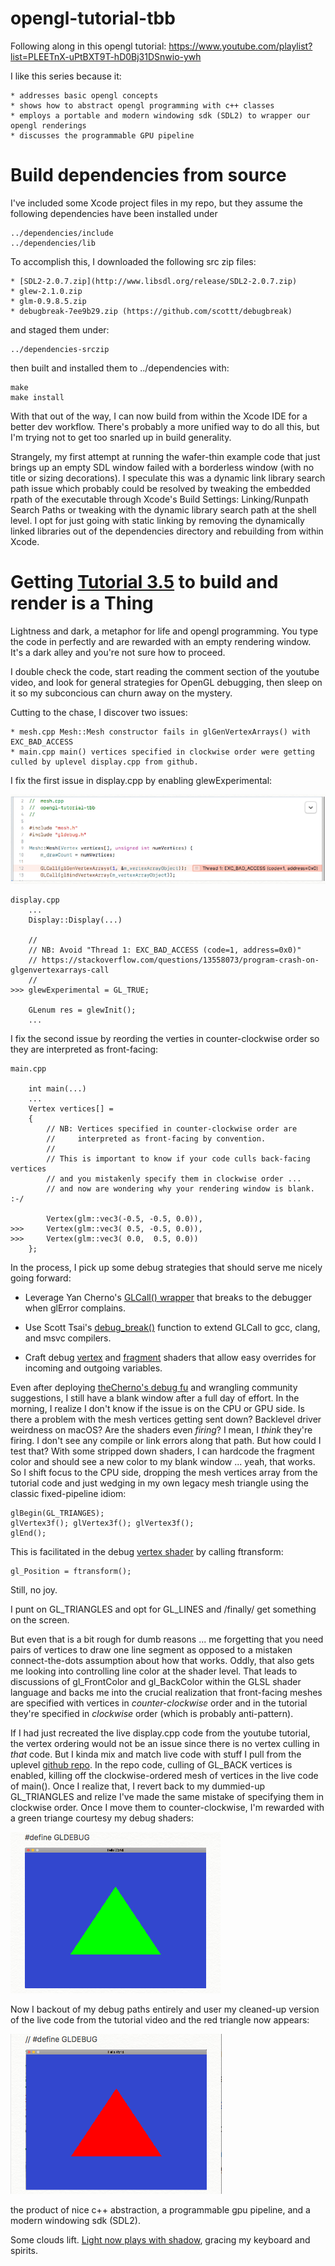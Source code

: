 # opengl-tutorial-tbb

Following along in this opengl tutorial: https://www.youtube.com/playlist?list=PLEETnX-uPtBXT9T-hD0Bj31DSnwio-ywh

I like this series because it:

	* addresses basic opengl concepts
	* shows how to abstract opengl programming with c++ classes
	* employs a portable and modern windowing sdk (SDL2) to wrapper our opengl renderings
	* discusses the programmable GPU pipeline

# Build dependencies from source

I've included some Xcode project files in my repo, but they assume the following dependencies have been installed under

	../dependencies/include
	../dependencies/lib

To accomplish this, I downloaded the following src zip files:

	* [SDL2-2.0.7.zip](http://www.libsdl.org/release/SDL2-2.0.7.zip)
	* glew-2.1.0.zip
	* glm-0.9.8.5.zip
	* debugbreak-7ee9b29.zip (https://github.com/scottt/debugbreak)

and staged them under:

	../dependencies-srczip

then built and installed them to ../dependencies with:

	make
	make install

With that out of the way, I can now build from within the Xcode IDE for a better dev workflow.  There's probably a more unified way to do all this, but I'm trying not to get too snarled up in build generality.

Strangely, my first attempt at running the wafer-thin example code that just brings up an empty SDL window failed with a borderless window (with no title or sizing decorations).  I speculate this was a dynamic link library search path issue which probably could be resolved by tweaking the embedded rpath of the executable through Xcode's Build Settings: Linking/Runpath Search Paths or tweaking with the dynamic library search path at the shell level.  I opt for just going with static linking by removing the dynamically linked libraries out of the dependencies directory and rebuilding from within Xcode.

# Getting [Tutorial 3.5](https://www.youtube.com/watch?v=0jML5fMBDGg) to build and render is a Thing

Lightness and dark, a metaphor for life and opengl programming.  You type the code in perfectly and are rewarded with an empty rendering window.  It's a dark alley and you're not sure how to proceed.

I double check the code, start reading the comment section of the youtube video, and look for general strategies for OpenGL debugging, then sleep on it so my subconcious can churn away on the mystery.

Cutting to the chase, I discover two issues:

	* mesh.cpp Mesh::Mesh constructor fails in glGenVertexArrays() with EXC_BAD_ACCESS
	* main.cpp main() vertices specified in clockwise order were getting culled by uplevel display.cpp from github.

I fix the first issue in display.cpp by enabling glewExperimental:

![alt tag](img/tutorial-3.5-rtbreak.png)

```
display.cpp
    ...
    Display::Display(...)

    //
    // NB: Avoid "Thread 1: EXC_BAD_ACCESS (code=1, address=0x0)"
    // https://stackoverflow.com/questions/13558073/program-crash-on-glgenvertexarrays-call
    //
>>> glewExperimental = GL_TRUE;
    
    GLenum res = glewInit();
    ...
```

I fix the second issue by reording the verties in counter-clockwise order so they are interpreted as front-facing:

```
main.cpp

    int main(...)
    ...
    Vertex vertices[] =
    {
        // NB: Vertices specified in counter-clockwise order are
        //     interpreted as front-facing by convention.
        //
        // This is important to know if your code culls back-facing vertices
        // and you mistakenly specify them in clockwise order ...
        // and now are wondering why your rendering window is blank. :-/

        Vertex(glm::vec3(-0.5, -0.5, 0.0)),
>>>     Vertex(glm::vec3( 0.5, -0.5, 0.0)),
>>>     Vertex(glm::vec3( 0.0,  0.5, 0.0))
    };
```

In the process, I pick up some debug strategies that should serve me nicely going forward:

* Leverage Yan Cherno's [GLCall() wrapper](https://github.com/zenglenn42/opengl-tutorial-tbb/blob/master/opengl-tutorial-tbb/gldebug.h) that breaks to the debugger when glError complains.

* Use Scott Tsai's [debug_break()](https://github.com/scottt/debugbreak) function to extend GLCall to gcc, clang, and msvc compilers.

* Craft debug [vertex](https://github.com/zenglenn42/opengl-tutorial-tbb/blob/master/Resources/debugShader.vs) and [fragment](https://github.com/zenglenn42/opengl-tutorial-tbb/blob/master/Resources/debugShader.fs) shaders that allow easy overrides for incoming and outgoing variables.

Even after deploying [theCherno's debug fu](https://www.youtube.com/watch?v=FBbPWSOQ0-w&index=10&list=PLlrATfBNZ98foTJPJ_Ev03o2oq3-GGOS2) and wrangling community suggestions, I still have a blank window after a full day of effort.  In the morning, I realize I don't know if the issue is on the CPU or GPU side.  Is there a problem with the mesh vertices getting sent down?  Backlevel driver weirdness on macOS?  Are the shaders even *firing*?  I mean, I *think* they're firing.  I don't see any compile or link errors along that path.  But how could I test that?  With some stripped down shaders, I can hardcode the fragment color and should see a new color to my blank window ... yeah, that works.  So I shift focus to the CPU side, dropping the mesh vertices array from the tutorial code and just wedging in my own legacy mesh triangle using the classic fixed-pipeline idiom:

```
glBegin(GL_TRIANGES);
glVertex3f(); glVertex3f(); glVertex3f();
glEnd();
```

This is facilitated in the debug [vertex shader](https://github.com/zenglenn42/opengl-tutorial-tbb/blob/master/Resources/debugShader.vs#L11) by calling ftransform:

```
gl_Position = ftransform();
```

Still, no joy.

I punt on GL_TRIANGLES and opt for GL_LINES and /finally/ get something on the screen.  

But even that is a bit rough for dumb reasons ... me forgetting that you need pairs of vertices to draw one line segment as opposed to a mistaken connect-the-dots assumption about how that works.  Oddly, that also gets me looking into controlling line color at the shader level.  That leads to discussions of gl_FrontColor and gl_BackColor within the GLSL shader language and backs me into the crucial realization that front-facing meshes are specified with vertices in *counter-clockwise* order and in the tutorial they're specified in *clockwise* order (which is probably anti-pattern).

If I had just recreated the live display.cpp code from the youtube tutorial, the vertex ordering would not be an issue since there is no vertex culling in *that* code. But I kinda mix and match live code with stuff I pull from the uplevel [github repo](https://github.com/BennyQBD/ModernOpenGLTutorial/blob/master/display.cpp#L29).  In the repo code, culling of GL_BACK vertices is enabled, killing off the clockwise-ordered mesh of vertices in the live code of main().  Once I realize that, I revert back to my dummied-up GL_TRIANGLES and relize I've made the same mistake of specifying them in clockwise order.  Once I move them to counter-clockwise, I'm rewarded with a green triange courtesy my debug shaders:

![alt tag](img/tutorial-3.5-gldebug.png)

Now I backout of my debug paths entirely and user my cleaned-up version of the live code from the tutorial video and the red triangle now appears:

![alt tag](img/tutorial-3.5-red.png)

the product of nice c++ abstraction, a programmable gpu pipeline, and a modern windowing sdk (SDL2).

Some clouds lift. [Light now plays with shadow](http://glslsandbox.com/e#44945.0), gracing my keyboard and spirits.

